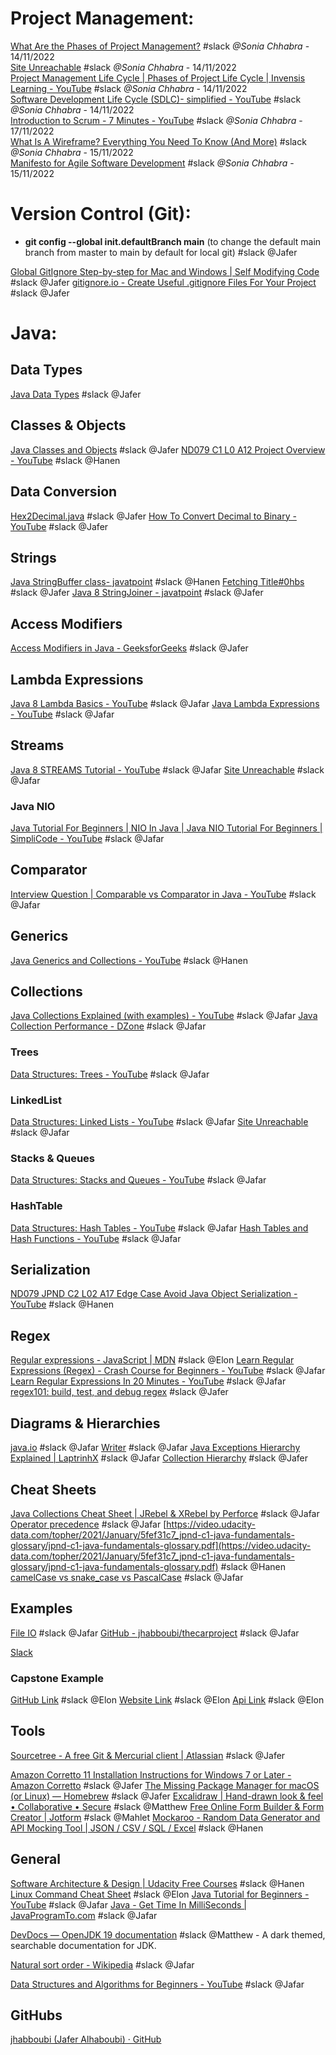 # Project Management:
[What Are the Phases of Project Management?](https://www.wrike.com/project-management-guide/faq/what-are-the-phases-of-project-management/) #slack _@Sonia Chhabra_ - 14/11/2022<br/>
[Site Unreachable](https://www.youtube.com/watch?v=-GwBNwZOPUs&amp;list=LL&amp;index=6&amp;t=330s) #slack _@Sonia Chhabra_ - 14/11/2022<br/>
[Project Management Life Cycle | Phases of Project Life Cycle | Invensis Learning - YouTube](https://www.youtube.com/watch?v=-GwBNwZOPUs&list=LL&index=6&t=330s) #slack _@Sonia Chhabra_ - 14/11/2022<br/>
[Software Development Life Cycle (SDLC)- simplified - YouTube](https://www.youtube.com/watch?v=DRDD7UWX2y4) #slack _@Sonia Chhabra_ - 14/11/2022<br/>
[Introduction to Scrum - 7 Minutes - YouTube](https://youtu.be/9TycLR0TqFA) #slack _@Sonia Chhabra_ - 17/11/2022<br/>
[What Is A Wireframe? Everything You Need To Know (And More)](https://careerfoundry.com/en/blog/ux-design/what-is-a-wireframe-guide/) #slack _@Sonia Chhabra_ - 15/11/2022  
[Manifesto for Agile Software Development](http://agilemanifesto.org/) #slack _@Sonia Chhabra_ - 15/11/2022


# Version Control (Git):
- **git config --global init.defaultBranch main** (to change the default main branch from master to main by default for local git) #slack @Jafer

[Global GitIgnore Step-by-step for Mac and Windows | Self Modifying Code](https://medium.com/self-modifying-code/create-a-global-gitignore-step-by-step-for-macos-and-windows-31a765291409) #slack @Jafer
[gitignore.io - Create Useful .gitignore Files For Your Project](https://www.toptal.com/developers/gitignore) #slack @Jafer

# Java:
## Data Types
[Java Data Types](https://www.w3schools.com/java/java_data_types.asp) #slack @Jafer
## Classes & Objects
[Java Classes and Objects](https://www.w3schools.com/java/java_classes.asp)  #slack @Jafer
[ND079 C1 L0 A12 Project Overview - YouTube](https://www.youtube.com/watch?v=i8Cyjfy3r4I&t=1s) #slack @Hanen
## Data Conversion
[Hex2Decimal.java](https://introcs.cs.princeton.edu/java/31datatype/Hex2Decimal.java.html) #slack @Jafer
[How To Convert Decimal to Binary - YouTube](https://www.youtube.com/watch?v=rsxT4FfRBaM) #slack @Jafer
## Strings
[Java StringBuffer class- javatpoint](https://www.javatpoint.com/StringBuffer-class) #slack @Hanen
[Fetching Title#0hbs](http://courses.cs.tau.ac.il/software1/1516a/recitations/resources/String,StringBuffer,StringBuilder.pdf) #slack @Jafer
[Java 8 StringJoiner - javatpoint](https://www.javatpoint.com/java-stringjoiner) #slack @Jafer


## Access Modifiers
[Access Modifiers in Java - GeeksforGeeks](https://www.geeksforgeeks.org/access-modifiers-java/) #slack @Jafer

## Lambda Expressions
[Java 8 Lambda Basics - YouTube](https://www.youtube.com/playlist?list=PLqq-6Pq4lTTa9YGfyhyW2CqdtW9RtY-I3) #slack @Jafar
[Java Lambda Expressions - YouTube](https://www.youtube.com/playlist?list=PLL8woMHwr36HQhhPPdV_T8rigbuywMpD7) #slack @Jafar

## Streams
[Java 8 STREAMS Tutorial - YouTube](https://www.youtube.com/watch?v=t1-YZ6bF-g0) #slack @Jafar
[Site Unreachable](https://javaconceptoftheday.com/java-8-stream-intermediate-and-terminal-operations/) #slack @Jafar

### Java NIO
[Java Tutorial For Beginners | NIO In Java | Java NIO Tutorial For Beginners | SimpliCode - YouTube](https://www.youtube.com/watch?v=FRY9BjU2W5s) #slack @Jafar

## Comparator
[Interview Question | Comparable vs Comparator in Java - YouTube](https://www.youtube.com/watch?v=oAp4GYprVHM) #slack @Jafar
## Generics
[Java Generics and Collections - YouTube](https://www.youtube.com/watch?v=1SqE6If75TQ&amp;t=47s) #slack @Hanen
## Collections
[Java Collections Explained (with examples) - YouTube](https://www.youtube.com/watch?v=viTHc_4XfCA) #slack @Jafar
[Java Collection Performance - DZone](https://dzone.com/articles/java-collection-performance) #slack @Jafar
### Trees
[Data Structures: Trees - YouTube](https://www.youtube.com/watch?v=oSWTXtMglKE) #slack @Jafar

### LinkedList
[Data Structures: Linked Lists - YouTube](https://www.youtube.com/watch?v=njTh_OwMljA) #slack @Jafar
[Site Unreachable](https://examples.javacodegeeks.com/java-node-example/) #slack @Jafar

### Stacks & Queues
[Data Structures: Stacks and Queues - YouTube](https://www.youtube.com/watch?v=wjI1WNcIntg&amp;index=3) #slack @Jafar

### HashTable
[Data Structures: Hash Tables - YouTube](https://www.youtube.com/watch?v=shs0KM3wKv8) #slack @Jafar
[Hash Tables and Hash Functions - YouTube](https://www.youtube.com/watch?v=KyUTuwz_b7Q) #slack @Jafar

## Serialization
[ND079 JPND C2 L02 A17 Edge Case Avoid Java Object Serialization - YouTube](https://www.youtube.com/watch?v=ao8eXF9TKBE&amp;t=2s) #slack @Hanen
## Regex
[Regular expressions - JavaScript | MDN](https://developer.mozilla.org/en-US/docs/Web/JavaScript/Guide/Regular_Expressions) #slack @Elon
[Learn Regular Expressions (Regex) - Crash Course for Beginners - YouTube](https://www.youtube.com/watch?v=ZfQFUJhPqMM) #slack @Jafar
[Learn Regular Expressions In 20 Minutes - YouTube](https://www.youtube.com/watch?v=rhzKDrUiJVk) #slack @Jafar
[regex101: build, test, and debug regex](https://regex101.com/) #slack @Jafer

## Diagrams & Hierarchies
[java.io](https://media.cheggcdn.com/media/4e0/4e0ff853-b46c-4d93-b777-0320b74142fc/phpMnvheD.png) #slack @Jafar
[Writer](https://www.falkhausen.de/Java-8/java.io/Writer.html) #slack @Jafar
[Java Exceptions Hierarchy Explained | LaptrinhX](https://laptrinhx.com/java-exceptions-hierarchy-explained-3541852708/) #slack @Jafar
[Collection Hierarchy](https://www.falkhausen.de/Java-8/java.util/Collection-Hierarchy.html) #slack @Jafer
## Cheat Sheets
[Java Collections Cheat Sheet | JRebel & XRebel by Perforce](https://www.jrebel.com/blog/java-collections-cheat-sheet) #slack @Jafar
[Operator precedence](https://qph.cf2.quoracdn.net/main-qimg-8d58857bb87f14c8e1ce2f6686ef3e04) #slack @Jafar
[https://video.udacity-data.com/topher/2021/January/5fef31c7_jpnd-c1-java-fundamentals-glossary/jpnd-c1-java-fundamentals-glossary.pdf](https://video.udacity-data.com/topher/2021/January/5fef31c7_jpnd-c1-java-fundamentals-glossary/jpnd-c1-java-fundamentals-glossary.pdf) #slack @Hanen
[camelCase vs snake_case vs PascalCase](https://preview.redd.it/h6ndidikr5d31.png?auto=webp&s=701f3402bfc32169d66c3f2b19dd011b67a6462a) #slack @Jafar

## Examples
[File IO](https://github.com/jhabboubi/fileioexample) #slack @Jafar
[GitHub - jhabboubi/thecarproject](https://github.com/jhabboubi/thecarproject) #slack @Jafar


[Slack](https://2022-08-rd-tek.slack.com/files/U049BS21013/F04DBR1FEFN/study_guides_-_kba_core_java_q_a.pdf)

### Capstone Example
[GitHub Link](https://github.com/ElonHodge/marvelapi)  #slack @Elon
[Website Link](https://marvelapi-1afdc.web.app/)  #slack @Elon
[Api Link](https://marveldatabasejava.herokuapp.com/) #slack @Elon

## Tools
[Sourcetree - A free Git & Mercurial client | Atlassian](https://www.atlassian.com/software/sourcetree) #slack @Jafer

[Amazon Corretto 11 Installation Instructions for Windows 7 or Later - Amazon Corretto](https://docs.aws.amazon.com/corretto/latest/corretto-11-ug/windows-7-install.html) #slack @Jafer
[The Missing Package Manager for macOS (or Linux) — Homebrew](https://brew.sh/) #slack @Jafer
[Excalidraw | Hand-drawn look & feel • Collaborative • Secure](https://excalidraw.com/) #slack @Matthew
[Free Online Form Builder & Form Creator | Jotform](https://www.jotform.com/) #slack @Mahlet
[Mockaroo - Random Data Generator and API Mocking Tool | JSON / CSV / SQL / Excel](https://www.mockaroo.com/) #slack @Hanen


## General
[Software Architecture & Design | Udacity Free Courses](https://www.udacity.com/course/ud821) #slack @Hanen
[Linux Command Cheat Sheet](https://www.guru99.com/linux-commands-cheat-sheet.html) #slack @Elon
[Java Tutorial for Beginners - YouTube](https://www.youtube.com/watch?v=eIrMbAQSU34) #slack @Jafar
[Java - Get Time In MilliSeconds | JavaProgramTo.com](https://www.javaprogramto.com/2020/12/java-get-current-time-in-milliseconds.html) #slack @Jafar

[DevDocs — OpenJDK 19 documentation](https://devdocs.io/openjdk~19/) #slack @Matthew - A dark themed, searchable documentation for JDK.


[Natural sort order - Wikipedia](https://en.wikipedia.org/wiki/Natural_sort_order) #slack @Jafar

[Data Structures and Algorithms for Beginners - YouTube](https://www.youtube.com/watch?v=BBpAmxU_NQo) #slack @Jafar

## GitHubs
[jhabboubi (Jafer Alhaboubi) · GitHub](https://github.com/jhabboubi)


